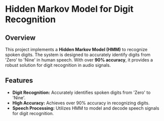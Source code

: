 # Hidden Markov Model for Digit Recognition

## Overview

This project implements a **Hidden Markov Model (HMM)** to recognize spoken digits. The system is designed to accurately identify digits from 'Zero' to 'Nine' in human speech. With over **90% accuracy**, it provides a robust solution for digit recognition in audio signals.

## Features

- **Digit Recognition:** Accurately identifies spoken digits from 'Zero' to 'Nine'.
- **High Accuracy:** Achieves over 90% accuracy in recognizing digits.
- **Speech Processing:** Utilizes HMM to model and decode speech signals for digit recognition.
